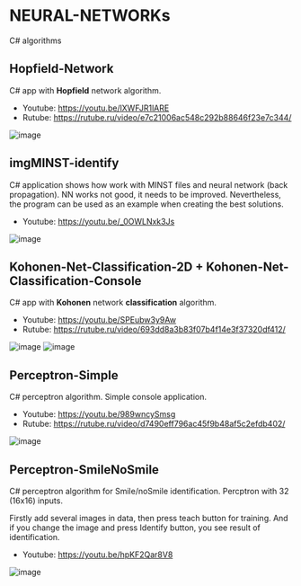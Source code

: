 # NEURAL-NETWORKs
 C# algorithms

## Hopfield-Network

C# app with **Hopfield** network algorithm.

- Youtube: https://youtu.be/lXWFJR1lARE
- Rutube: https://rutube.ru/video/e7c21006ac548c292b88646f23e7c344/

![image](https://github.com/user-attachments/assets/61219036-4a3b-4991-8dbf-e5e3c1ce7478)


## imgMINST-identify

C# application shows how work with MINST files and neural network (back propagation).
NN works not good, it needs to be improved. Nevertheless, the program can be used as an example when creating the best solutions.

- Youtube: https://youtu.be/_0OWLNxk3Js
 
![image](https://github.com/tltrus/NEURAL-NETWORKs/assets/77125487/a58f84f1-0ea4-49ff-9d8e-1ec9f4e4bc77)


## Kohonen-Net-Classification-2D + Kohonen-Net-Classification-Console

C# app with **Kohonen** network **classification** algorithm.

- Youtube: https://youtu.be/SPEubw3y9Aw
- Rutube: https://rutube.ru/video/693dd8a3b83f07b4f14e3f37320df412/

![image](https://github.com/user-attachments/assets/c6e10ddf-f1b0-4447-8cf7-b87a821924d7)
![image](https://github.com/user-attachments/assets/cfd1d272-3149-49c7-b9cc-c0ccce1ae205)

## Perceptron-Simple

C# perceptron algorithm. Simple console application.

- Youtube: https://youtu.be/989wncySmsg
- Rutube: https://rutube.ru/video/d7490eff796ac45f9b48af5c2efdb402/

![image](https://github.com/user-attachments/assets/a6aafddd-c88b-4e1e-a7cd-ca8d07a114a9)


## Perceptron-SmileNoSmile

C# perceptron algorithm for Smile/noSmile identification. Percptron with 32 (16x16) inputs.

Firstly add several images in data, then press teach button for training. And if you change the image and press Identify button, you see result of identification.

- Youtube: https://youtu.be/hpKF2Qar8V8

![image](https://github.com/tltrus/NEURAL-NETWORKs/assets/77125487/6f6b7a9b-faad-4cb3-85f6-c6a92bf8ec5c)
